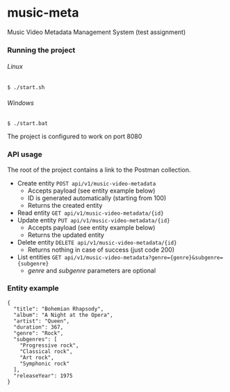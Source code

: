 # music-meta
Music Video Metadata Management System (test assignment)

### Running the project

###### Linux
```$ ./start.sh```

###### Windows
```$ ./start.bat``` 

The project is configured to work on port 8080

### API usage

The root of the project contains a link to the Postman collection.

* Create entity ```POST api/v1/music-video-metadata```
  * Accepts payload (see entity example below)
  * ID is generated automatically (starting from 100)
  * Returns the created entity
* Read entity ```GET api/v1/music-video-metadata/{id}```
* Update entity ```PUT api/v1/music-video-metadata/{id}```
  * Accepts payload (see entity example below)
  * Returns the updated entity
* Delete entity ```DELETE api/v1/music-video-metadata/{id}```
  * Returns nothing in case of success (just code 200)
* List entities ```GET api/v1/music-video-metadata?genre={genre}&subgenre={subgenre}```
  * *genre* and *subgenre* parameters are optional

### Entity example
```
{
  "title": "Bohemian Rhapsody",
  "album": "A Night at the Opera",
  "artist": "Queen",
  "duration": 367,
  "genre": "Rock",
  "subgenres": [
    "Progressive rock",
    "Classical rock",
    "Art rock",
    "Symphonic rock"
  ],
  "releaseYear": 1975
}
```
